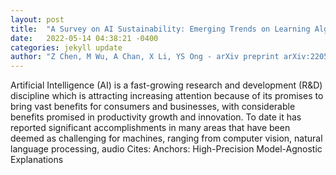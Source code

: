 ```yaml
---
layout: post
title:  "A Survey on AI Sustainability: Emerging Trends on Learning Algorithms and Research Challenges"
date:   2022-05-14 04:38:21 -0400
categories: jekyll update
author: "Z Chen, M Wu, A Chan, X Li, YS Ong - arXiv preprint arXiv:2205.03824, 2022"
---
```

Artificial Intelligence (AI) is a fast-growing research and development (R&D) discipline which is attracting increasing attention because of its promises to bring vast benefits for consumers and businesses, with considerable benefits promised in productivity growth and innovation. To date it has reported significant accomplishments in many areas that have been deemed as challenging for machines, ranging from computer vision, natural language processing, audio Cites: Anchors: High-Precision Model-Agnostic Explanations